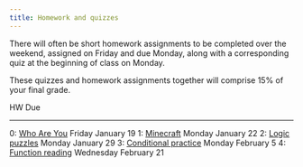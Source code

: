 ```yaml
---
title: Homework and quizzes
---
```


There will often be short homework assignments to be completed over
the weekend, assigned on Friday and due Monday, along with a
corresponding quiz at the beginning of class on Monday.

These quizzes and homework assignments together will comprise 15% of
your final grade.

HW                                                                                                                    Due
------------------                                                                                                    ----
0: [Who Are You](https://goo.gl/forms/v4nnPrBhP5rf32oc2)                                                              Friday January 19
1: [Minecraft](static/minecraft.html)                                                                                 Monday January 22
2: [Logic puzzles](static/logic-puzzles.pdf)                                                                          Monday January 29
3: [Conditional practice](static/conditional-practice.pdf)                                                            Monday February 5
4: [Function reading](static/function-reading.pdf)                                                                    Wednesday February 21

<!-- 4: [DNA Strings](static/dna-strings.html)                                                                             February 22 -->
<!-- 5: [While, string, and list reading](static/loop-string-reading.html)                                                 February 27 -->

<!--
6: [Zen reading -- section 1](http://mgoadric.github.io/csci150/homework/zen.html)                                 March 30
7: [System analysis](static/system-analysis.html)                                                                  April 4
-->
